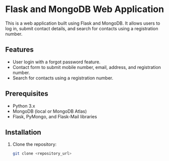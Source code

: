 # Flask and MongoDB Web Application

This is a web application built using Flask and MongoDB. It allows users to log in, submit contact details, and search for contacts using a registration number.

## Features
- User login with a forgot password feature.
- Contact form to submit mobile number, email, address, and registration number.
- Search for contacts using a registration number.

## Prerequisites
- Python 3.x
- MongoDB (local or MongoDB Atlas)
- Flask, PyMongo, and Flask-Mail libraries

## Installation
1. Clone the repository:
   ```bash
   git clone <repository_url>